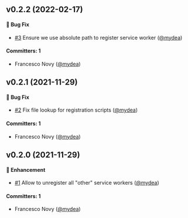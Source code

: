 


## v0.2.2 (2022-02-17)

#### :bug: Bug Fix
* [#3](https://github.com/mydea/ember-minimal-service-worker/pull/3) Ensure we use absolute path to register service worker ([@mydea](https://github.com/mydea))

#### Committers: 1
- Francesco Novy ([@mydea](https://github.com/mydea))

## v0.2.1 (2021-11-29)

#### :bug: Bug Fix
* [#2](https://github.com/mydea/ember-minimal-service-worker/pull/2) Fix file lookup for registration scripts ([@mydea](https://github.com/mydea))

#### Committers: 1
- Francesco Novy ([@mydea](https://github.com/mydea))

## v0.2.0 (2021-11-29)

#### :rocket: Enhancement
* [#1](https://github.com/mydea/ember-minimal-service-worker/pull/1) Allow to unregister all "other" service workers ([@mydea](https://github.com/mydea))

#### Committers: 1
- Francesco Novy ([@mydea](https://github.com/mydea))



